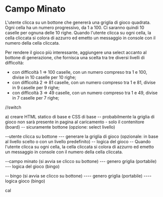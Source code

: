 # Campo Minato

L'utente clicca su un bottone che genererà una griglia di gioco quadrata.
Ogni cella ha un numero progressivo, da 1 a 100.
Ci saranno quindi 10 caselle per ognuna delle 10 righe.
Quando l'utente clicca su ogni cella, la cella cliccata si colora di azzurro ed emetto un messaggio in console con il numero della cella cliccata.

Per rendere il gioco più interessante, aggiungere una select accanto al bottone di generazione, che fornisca una scelta tra tre diversi livelli di difficoltà:

- con difficoltà 1 => 100 caselle, con un numero compreso tra 1 e 100, divise in 10 caselle per 10 righe;
- con difficoltà 2 => 81 caselle, con un numero compreso tra 1 e 81, divise in 9 caselle per 9 righe;
- con difficoltà 3 => 49 caselle, con un numero compreso tra 1 e 49, divise in 7 caselle per 7 righe;

//switch

a) creare HTML statico di base e CSS di base
-- probabilmente la griglia di gioco non sarà presente in pagina al caricamento - solo il contenitore (board)
-- sicuramente bottone (opzione: select livello)

--utente clicca su bottone
--- generare la griglia di gioco (opzionale: in base al livello scelto o con un livello predefinito)
-- logica del gioco
-- Quando l'utente clicca su ogni cella, la cella cliccata si colora di azzurro ed emetto un messaggio in console con il numero della cella cliccata.

--campo minato (si avvia se clicco su bottone)
--- genero griglia (portabile)
--- logica del gioco (bingo)

-- bingo (si avvia se clicco su bottone)
---- genero griglia (portabile)
---- logica gioco (bingo)

cal
